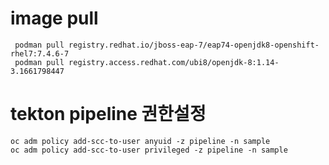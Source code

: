 # image pull
```code
 podman pull registry.redhat.io/jboss-eap-7/eap74-openjdk8-openshift-rhel7:7.4.6-7
 podman pull registry.access.redhat.com/ubi8/openjdk-8:1.14-3.1661798447
```

# tekton pipeline 권한설정
 
```code
oc adm policy add-scc-to-user anyuid -z pipeline -n sample
oc adm policy add-scc-to-user privileged -z pipeline -n sample
```
